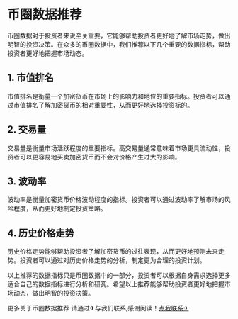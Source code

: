 # 币圈数据推荐

币圈数据对于投资者来说至关重要，它能够帮助投资者更好地了解市场走势，做出明智的投资决策。在众多的币圈数据中，我们推荐以下几个重要的数据指标，帮助投资者更好地把握市场动态。

## 1. 市值排名

市值排名是衡量一个加密货币在市场上的影响力和地位的重要指标。投资者可以通过市值排名了解加密货币的相对重要性，从而更好地选择投资标的。

## 2. 交易量

交易量是衡量市场活跃程度的重要指标。高交易量通常意味着市场更具流动性，投资者可以更容易地买卖加密货币而不会对价格产生过大的影响。

## 3. 波动率

波动率是衡量加密货币价格波动程度的指标。投资者可以通过波动率了解市场的风险程度，从而更好地制定投资策略。

## 4. 历史价格走势

历史价格走势能够帮助投资者了解加密货币的过往表现，从而更好地预测未来走势。投资者可以通过对历史价格走势的分析，制定更为合理的投资计划。

以上推荐的数据指标只是币圈数据中的一部分，投资者可以根据自身需求选择更多适合自己的数据指标进行分析和研究。希望以上推荐能够帮助投资者更好地把握市场动态，做出明智的投资决策。

更多关于币圈数据推荐 请通过✈与我们联系,感谢阅读！[点我联系✈](https://dev.G208.com)